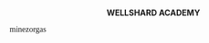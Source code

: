 <p style="font-family: Luminari"><p style="font-size: 52px"><p style="text-align:center;"> <b>WELLSHARD ACADEMY</b> </p></p></p>

<p style="font-family: Baskerville"> minezorgas </p>
